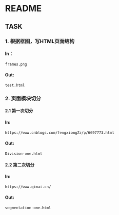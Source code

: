 # README



## TASK

### 1.	根据框图，写HTML页面结构

#### In：

```
frames.png
```

#### Out:

```
test.html
```



### 2. 	页面模块切分



#### 2.1	第一次切分

#### In:

```
https://www.cnblogs.com/fengxiongZz/p/6697773.html
```

#### Out:

```
Division-one.html
```



#### 2.2	第二次切分

#### In:

```
https://www.qimai.cn/
```

#### Out:

```
segmentation-one.html
```

